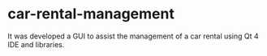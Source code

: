 # car-rental-management

It was developed a GUI to assist the management of a car rental using Qt 4 IDE and libraries.
